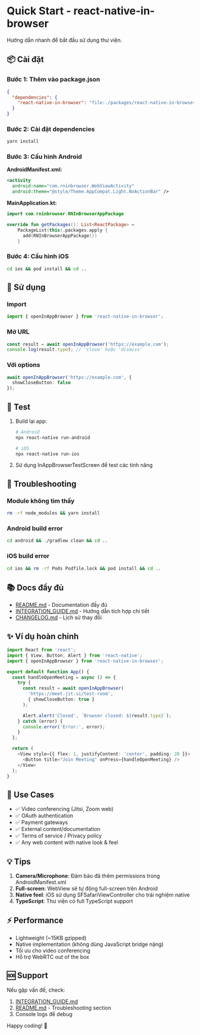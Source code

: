 # Quick Start - react-native-in-browser

Hướng dẫn nhanh để bắt đầu sử dụng thư viện.

## 📦 Cài đặt

### Bước 1: Thêm vào package.json

```json
{
  "dependencies": {
    "react-native-in-browser": "file:./packages/react-native-in-browser"
  }
}
```

### Bước 2: Cài đặt dependencies

```bash
yarn install
```

### Bước 3: Cấu hình Android

**AndroidManifest.xml:**
```xml
<activity
  android:name="com.rninbrowser.WebViewActivity"
  android:theme="@style/Theme.AppCompat.Light.NoActionBar" />
```

**MainApplication.kt:**
```kotlin
import com.rninbrowser.RNInBrowserAppPackage

override fun getPackages(): List<ReactPackage> =
    PackageList(this).packages.apply {
      add(RNInBrowserAppPackage())
    }
```

### Bước 4: Cấu hình iOS

```bash
cd ios && pod install && cd ..
```

## 🚀 Sử dụng

### Import

```typescript
import { openInAppBrowser } from 'react-native-in-browser';
```

### Mở URL

```typescript
const result = await openInAppBrowser('https://example.com');
console.log(result.type); // 'close' hoặc 'dismiss'
```

### Với options

```typescript
await openInAppBrowser('https://example.com', {
  showCloseButton: false
});
```

## 📱 Test

1. Build lại app:
   ```bash
   # Android
   npx react-native run-android

   # iOS
   npx react-native run-ios
   ```

2. Sử dụng InAppBrowserTestScreen để test các tính năng

## 🔧 Troubleshooting

### Module không tìm thấy
```bash
rm -rf node_modules && yarn install
```

### Android build error
```bash
cd android && ./gradlew clean && cd ..
```

### iOS build error
```bash
cd ios && rm -rf Pods Podfile.lock && pod install && cd ..
```

## 📚 Docs đầy đủ

- [README.md](./README.md) - Documentation đầy đủ
- [INTEGRATION_GUIDE.md](./INTEGRATION_GUIDE.md) - Hướng dẫn tích hợp chi tiết
- [CHANGELOG.md](./CHANGELOG.md) - Lịch sử thay đổi

## ✨ Ví dụ hoàn chỉnh

```typescript
import React from 'react';
import { View, Button, Alert } from 'react-native';
import { openInAppBrowser } from 'react-native-in-browser';

export default function App() {
  const handleOpenMeeting = async () => {
    try {
      const result = await openInAppBrowser(
        'https://meet.jit.si/test-room',
        { showCloseButton: true }
      );

      Alert.alert('Closed', `Browser closed: ${result.type}`);
    } catch (error) {
      console.error('Error:', error);
    }
  };

  return (
    <View style={{ flex: 1, justifyContent: 'center', padding: 20 }}>
      <Button title="Join Meeting" onPress={handleOpenMeeting} />
    </View>
  );
}
```

## 🎯 Use Cases

- ✅ Video conferencing (Jitsi, Zoom web)
- ✅ OAuth authentication
- ✅ Payment gateways
- ✅ External content/documentation
- ✅ Terms of service / Privacy policy
- ✅ Any web content with native look & feel

## 💡 Tips

1. **Camera/Microphone**: Đảm bảo đã thêm permissions trong AndroidManifest.xml
2. **Full-screen**: WebView sẽ tự động full-screen trên Android
3. **Native feel**: iOS sử dụng SFSafariViewController cho trải nghiệm native
4. **TypeScript**: Thư viện có full TypeScript support

## ⚡ Performance

- Lightweight (~15KB gzipped)
- Native implementation (không dùng JavaScript bridge nặng)
- Tối ưu cho video conferencing
- Hỗ trợ WebRTC out of the box

## 🆘 Support

Nếu gặp vấn đề, check:
1. [INTEGRATION_GUIDE.md](./INTEGRATION_GUIDE.md)
2. [README.md](./README.md) - Troubleshooting section
3. Console logs để debug

Happy coding! 🎉
